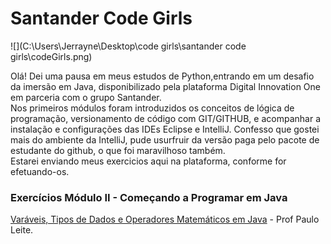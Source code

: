 # Santander Code Girls
![](C:\Users\Jerrayne\Desktop\code girls\santander code girls\codeGirls.png)

Olá! Dei uma pausa em meus estudos de Python,entrando em um desafio da imersão em Java, disponibilizado pela plataforma Digital Innovation One em parceria com o grupo Santander.<br>
Nos primeiros módulos foram introduzidos os conceitos de lógica de programação, versionamento de código com GIT/GITHUB, e acompanhar a instalação e configurações das IDEs Eclipse e IntelliJ. Confesso que gostei mais do ambiente da IntelliJ, pude usurfruir da versão paga pelo pacote de estudante do github, o que foi maravilhoso também.
<br>
Estarei enviando meus exercicios aqui na plataforma, conforme for efetuando-os.
<br>

### Exercícios Módulo II - Começando a Programar em Java

<a href="https://github.com/jerrayner/code-girls-modulo1/tree/main/src/br/com/dio">Varáveis, Tipos de Dados e Operadores Matemáticos em Java</a> - Prof Paulo Leite.
